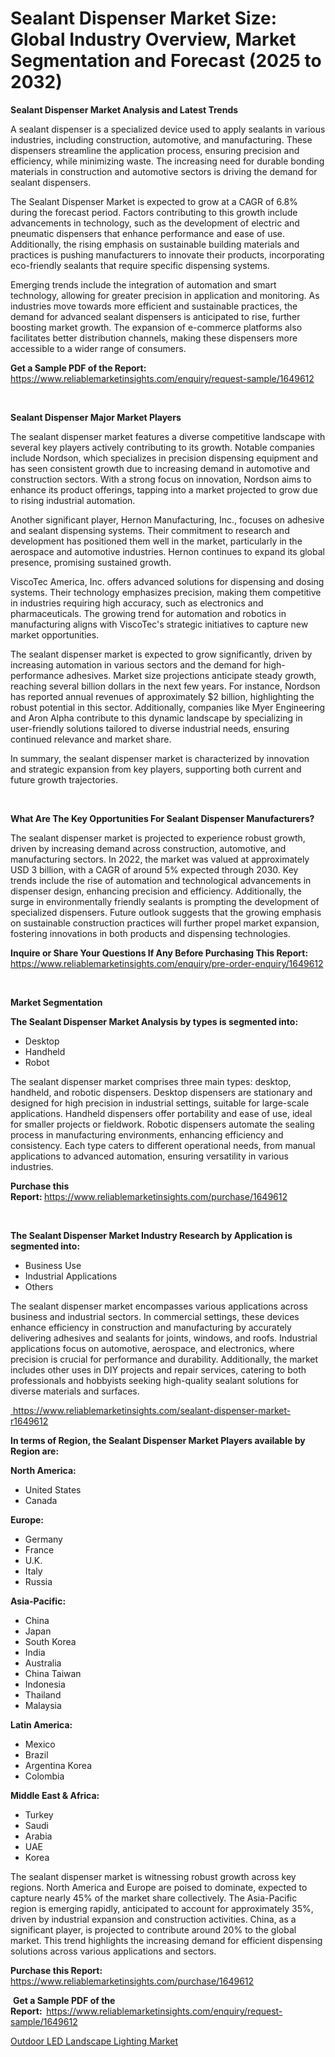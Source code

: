 <p><h1>Sealant Dispenser Market Size: Global Industry Overview, Market Segmentation and Forecast (2025 to 2032)</h1></p><p><strong>Sealant Dispenser Market Analysis and Latest Trends</strong></p>
<p><p>A sealant dispenser is a specialized device used to apply sealants in various industries, including construction, automotive, and manufacturing. These dispensers streamline the application process, ensuring precision and efficiency, while minimizing waste. The increasing need for durable bonding materials in construction and automotive sectors is driving the demand for sealant dispensers.</p><p>The Sealant Dispenser Market is expected to grow at a CAGR of 6.8% during the forecast period. Factors contributing to this growth include advancements in technology, such as the development of electric and pneumatic dispensers that enhance performance and ease of use. Additionally, the rising emphasis on sustainable building materials and practices is pushing manufacturers to innovate their products, incorporating eco-friendly sealants that require specific dispensing systems.</p><p>Emerging trends include the integration of automation and smart technology, allowing for greater precision in application and monitoring. As industries move towards more efficient and sustainable practices, the demand for advanced sealant dispensers is anticipated to rise, further boosting market growth. The expansion of e-commerce platforms also facilitates better distribution channels, making these dispensers more accessible to a wider range of consumers.</p></p>
<p><strong>Get a Sample PDF of the Report:&nbsp;</strong> <a href="https://www.reliablemarketinsights.com/enquiry/request-sample/1649612?utm_campaign=2383&utm_medium=2&utm_source=Github&utm_content=ia&utm_term=18022025&utm_id=sealant-dispenser">https://www.reliablemarketinsights.com/enquiry/request-sample/1649612</a></p>
<p>&nbsp;</p>
<p><strong>Sealant Dispenser Major Market Players</strong></p>
<p><p>The sealant dispenser market features a diverse competitive landscape with several key players actively contributing to its growth. Notable companies include Nordson, which specializes in precision dispensing equipment and has seen consistent growth due to increasing demand in automotive and construction sectors. With a strong focus on innovation, Nordson aims to enhance its product offerings, tapping into a market projected to grow due to rising industrial automation.</p><p>Another significant player, Hernon Manufacturing, Inc., focuses on adhesive and sealant dispensing systems. Their commitment to research and development has positioned them well in the market, particularly in the aerospace and automotive industries. Hernon continues to expand its global presence, promising sustained growth.</p><p>ViscoTec America, Inc. offers advanced solutions for dispensing and dosing systems. Their technology emphasizes precision, making them competitive in industries requiring high accuracy, such as electronics and pharmaceuticals. The growing trend for automation and robotics in manufacturing aligns with ViscoTec's strategic initiatives to capture new market opportunities.</p><p>The sealant dispenser market is expected to grow significantly, driven by increasing automation in various sectors and the demand for high-performance adhesives. Market size projections anticipate steady growth, reaching several billion dollars in the next few years. For instance, Nordson has reported annual revenues of approximately $2 billion, highlighting the robust potential in this sector. Additionally, companies like Myer Engineering and Aron Alpha contribute to this dynamic landscape by specializing in user-friendly solutions tailored to diverse industrial needs, ensuring continued relevance and market share.</p><p>In summary, the sealant dispenser market is characterized by innovation and strategic expansion from key players, supporting both current and future growth trajectories.</p></p>
<p>&nbsp;</p>
<p><strong>What Are The Key Opportunities For Sealant Dispenser Manufacturers?</strong></p>
<p><p>The sealant dispenser market is projected to experience robust growth, driven by increasing demand across construction, automotive, and manufacturing sectors. In 2022, the market was valued at approximately USD 3 billion, with a CAGR of around 5% expected through 2030. Key trends include the rise of automation and technological advancements in dispenser design, enhancing precision and efficiency. Additionally, the surge in environmentally friendly sealants is prompting the development of specialized dispensers. Future outlook suggests that the growing emphasis on sustainable construction practices will further propel market expansion, fostering innovations in both products and dispensing technologies.</p></p>
<p><strong>Inquire or Share Your Questions If Any Before Purchasing This Report:</strong> <a href="https://www.reliablemarketinsights.com/enquiry/pre-order-enquiry/1649612?utm_campaign=2383&utm_medium=2&utm_source=Github&utm_content=ia&utm_term=18022025&utm_id=sealant-dispenser">https://www.reliablemarketinsights.com/enquiry/pre-order-enquiry/1649612</a></p>
<p>&nbsp;</p>
<p><strong>Market Segmentation</strong></p>
<p><strong>The Sealant Dispenser Market Analysis by types is segmented into:</strong></p>
<p><ul><li>Desktop</li><li>Handheld</li><li>Robot</li></ul></p>
<p><p>The sealant dispenser market comprises three main types: desktop, handheld, and robotic dispensers. Desktop dispensers are stationary and designed for high precision in industrial settings, suitable for large-scale applications. Handheld dispensers offer portability and ease of use, ideal for smaller projects or fieldwork. Robotic dispensers automate the sealing process in manufacturing environments, enhancing efficiency and consistency. Each type caters to different operational needs, from manual applications to advanced automation, ensuring versatility in various industries.</p></p>
<p><strong>Purchase this Report:&nbsp;</strong><a href="https://www.reliablemarketinsights.com/purchase/1649612?utm_campaign=2383&utm_medium=2&utm_source=Github&utm_content=ia&utm_term=18022025&utm_id=sealant-dispenser">https://www.reliablemarketinsights.com/purchase/1649612</a></p>
<p>&nbsp;</p>
<p><strong>The Sealant Dispenser Market Industry Research by Application is segmented into:</strong></p>
<p><ul><li>Business Use</li><li>Industrial Applications</li><li>Others</li></ul></p>
<p><p>The sealant dispenser market encompasses various applications across business and industrial sectors. In commercial settings, these devices enhance efficiency in construction and manufacturing by accurately delivering adhesives and sealants for joints, windows, and roofs. Industrial applications focus on automotive, aerospace, and electronics, where precision is crucial for performance and durability. Additionally, the market includes other uses in DIY projects and repair services, catering to both professionals and hobbyists seeking high-quality sealant solutions for diverse materials and surfaces.</p></p>
<p><a href="https://www.reliablemarketinsights.com/sealant-dispenser-market-r1649612?utm_campaign=2383&utm_medium=2&utm_source=Github&utm_content=ia&utm_term=18022025&utm_id=sealant-dispenser">&nbsp;https://www.reliablemarketinsights.com/sealant-dispenser-market-r1649612</a></p>
<p><strong>In terms of Region, the Sealant Dispenser Market Players available by Region are:</strong></p>
<p>
    <p> <strong> North America: </strong>
        <ul>
            <li>United States</li>
            <li>Canada</li>
        </ul>
        </p> 
    <p> <strong> Europe: </strong>
        <ul>
            <li>Germany</li>
            <li>France</li>
            <li>U.K.</li>
            <li>Italy</li>
            <li>Russia</li>
        </ul>
        </p> 
    <p> <strong> Asia-Pacific: </strong>
        <ul>
            <li>China</li>
            <li>Japan</li>
            <li>South Korea</li>
            <li>India</li>
            <li>Australia</li>
            <li>China Taiwan</li>
            <li>Indonesia</li>
            <li>Thailand</li>
            <li>Malaysia</li>
        </ul>
        </p> 
    <p> <strong> Latin America: </strong>
        <ul>
            <li>Mexico</li>
            <li>Brazil</li>
            <li>Argentina Korea</li>
            <li>Colombia</li>
        </ul>
        </p> 
    <p> <strong> Middle East & Africa: </strong>
        <ul>
            <li>Turkey</li>
            <li>Saudi</li>
            <li>Arabia</li>
            <li>UAE</li>
            <li>Korea</li>
        </ul>
    </p>
    </p>
<p><p>The sealant dispenser market is witnessing robust growth across key regions. North America and Europe are poised to dominate, expected to capture nearly 45% of the market share collectively. The Asia-Pacific region is emerging rapidly, anticipated to account for approximately 35%, driven by industrial expansion and construction activities. China, as a significant player, is projected to contribute around 20% to the global market. This trend highlights the increasing demand for efficient dispensing solutions across various applications and sectors.</p></p>
<p><strong>Purchase this Report: </strong><a href="https://www.reliablemarketinsights.com/purchase/1649612?utm_campaign=2383&utm_medium=2&utm_source=Github&utm_content=ia&utm_term=18022025&utm_id=sealant-dispenser">https://www.reliablemarketinsights.com/purchase/1649612</a></p>
<p>&nbsp;<strong>Get a Sample PDF of the Report:&nbsp;&nbsp;</strong><a href="https://www.reliablemarketinsights.com/enquiry/request-sample/1649612?utm_campaign=2383&utm_medium=2&utm_source=Github&utm_content=ia&utm_term=18022025&utm_id=sealant-dispenser">https://www.reliablemarketinsights.com/enquiry/request-sample/1649612</a></p>
<p><strong></strong></p>
<p><p><a href="https://github.com/lehumiston1971679/Market-Research-Report-List-1/blob/main/outdoor-led-landscape-lighting-market.md?utm_campaign=2383&utm_medium=2&utm_source=Github&utm_content=ia&utm_term=18022025&utm_id=sealant-dispenser">Outdoor LED Landscape Lighting Market</a></p></p>